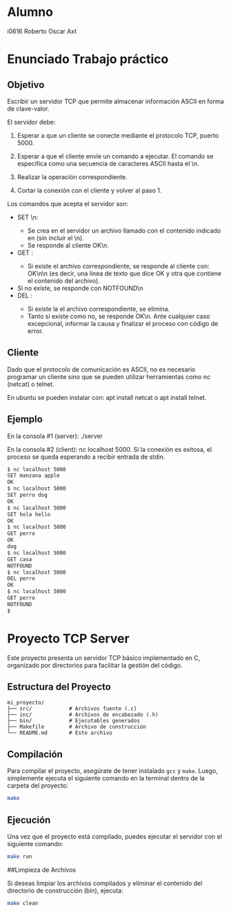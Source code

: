 # Alumno
i0616 Roberto Oscar Axt

# Enunciado Trabajo práctico
## Objetivo
Escribir un servidor TCP que permite almacenar información ASCII en forma de clave-valor.

El servidor debe:

1. Esperar a que un cliente se conecte mediante el protocolo TCP, puerto 5000.

2. Esperar a que el cliente envíe un comando a ejecutar. El comando se especifica como una secuencia de caracteres ASCII hasta el \n.

3. Realizar la operación correspondiente.

4. Cortar la conexión con el cliente y volver al paso 1.

Los comandos que acepta el servidor son:

* SET <clave> <valor>\n:
  * Se crea en el servidor un archivo llamado <clave> con el contenido indicado en <valor> (sin incluir el \n).
  * Se responde al cliente OK\n.
* GET <clave>:
  * Si existe el archivo correspondiente, se responde al cliente con: OK\n<valor>\n (es decir, una línea de texto que dice OK y otra que contiene el contenido del archivo).
 * Si no existe, se responde con NOTFOUND\n
* DEL <clave>:
  * Si existe la el archivo correspondiente, se elimina.
  * Tanto si existe como no, se responde OK\n.
Ante cualquier caso excepcional, informar la causa y finalizar el proceso con código de error.

## Cliente
Dado que el protocolo de comunicación es ASCII, no es necesario programar un cliente sino que se pueden utilizar herramientas como nc (netcat) o telnet.

En ubuntu se pueden instalar con: apt install netcat o apt install telnet.

## Ejemplo
En la consola #1 (server): ./server

En la consola #2 (client): nc localhost 5000. Si la conexión es exitosa, el proceso se queda esperando a recibir entrada de stdin.

```bash
$ nc localhost 5000
SET manzana apple
OK
$ nc localhost 5000
SET perro dog
OK
$ nc localhost 5000
SET hola hello
OK
$ nc localhost 5000
GET perro
OK
dog
$ nc localhost 5000
GET casa
NOTFOUND
$ nc localhost 5000
DEL perro
OK
$ nc localhost 5000
GET perro
NOTFOUND
$
```

# Proyecto TCP Server

Este proyecto presenta un servidor TCP básico implementado en C, organizado por directorios para facilitar la gestión del código.

## Estructura del Proyecto
```
mi_proyecto/
├── src/            # Archivos fuente (.c)
├── inc/            # Archivos de encabezado (.h)
├── bin/            # Ejecutables generados
├── Makefile        # Archivo de construcción
└── README.md       # Este archivo
```
## Compilación

Para compilar el proyecto, asegúrate de tener instalado `gcc` y `make`. Luego, simplemente ejecuta el siguiente comando en la terminal dentro de la carpeta del proyecto:

```bash
make
```

## Ejecución

Una vez que el proyecto está compilado, puedes ejecutar el servidor con el siguiente comando:

```bash
make run
```

##Limpieza de Archivos

Si deseas limpiar los archivos compilados y eliminar el contenido del directorio de construcción (bin), ejecuta:

```bash
make clean
```
